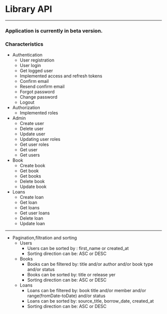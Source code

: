 # Library  API

---
### Application is currently in beta version.

### Characteristics

- Authentication
  - User registration 
  - User login
  - Get logged user
  - Implemented access and refresh tokens
  - Confirm email
  - Resend confirm email
  - Forgot password
  - Change password
  - Logout
- Authorization
  - Implemented roles
- Admin
  - Create user
  - Delete user
  - Update user
  - Updating user roles
  - Get user roles
  - Get user
  - Get users
- Book
  - Create book
  - Get book
  - Get books
  - Delete book
  - Update book
- Loans
  - Create loan
  - Get loan
  - Get loans
  - Get user loans
  - Delete loan
  - Update loan

---
- Pagination,filtration and sorting
  - Users
    - Users can be sorted by : first_name or created_at
    - Sorting direction can be: ASC or DESC
  - Books
    - Books can be filtered by: title and/or author and/or book type and/or status
    - Books can be sorted by: title or release yer
    - Sorting direction can be: ASC or DESC
  - Loans
    - Loans can be filtered by: book title and/or member and/or range(fromDate-toDate) and/or status
    - Loans can be sorted by: source_title, borrow_date, created_at
    - Sorting direction can be: ASC or DESC